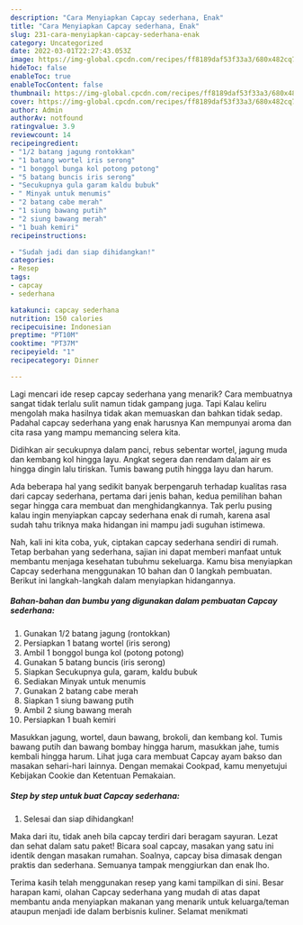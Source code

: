 ```yaml
---
description: "Cara Menyiapkan Capcay sederhana, Enak"
title: "Cara Menyiapkan Capcay sederhana, Enak"
slug: 231-cara-menyiapkan-capcay-sederhana-enak
category: Uncategorized
date: 2022-03-01T22:27:43.053Z
image: https://img-global.cpcdn.com/recipes/ff8189daf53f33a3/680x482cq70/capcay-sederhana-foto-resep-utama.jpg
hideToc: false
enableToc: true
enableTocContent: false
thumbnail: https://img-global.cpcdn.com/recipes/ff8189daf53f33a3/680x482cq70/capcay-sederhana-foto-resep-utama.jpg
cover: https://img-global.cpcdn.com/recipes/ff8189daf53f33a3/680x482cq70/capcay-sederhana-foto-resep-utama.jpg
author: Admin
authorAv: notfound
ratingvalue: 3.9
reviewcount: 14
recipeingredient:
- "1/2 batang jagung rontokkan"
- "1 batang wortel iris serong"
- "1 bonggol bunga kol potong potong"
- "5 batang buncis iris serong"
- "Secukupnya gula garam kaldu bubuk"
- " Minyak untuk menumis"
- "2 batang cabe merah"
- "1 siung bawang putih"
- "2 siung bawang merah"
- "1 buah kemiri"
recipeinstructions:

- "Sudah jadi dan siap dihidangkan!"
categories:
- Resep
tags:
- capcay
- sederhana

katakunci: capcay sederhana 
nutrition: 150 calories
recipecuisine: Indonesian
preptime: "PT10M"
cooktime: "PT37M"
recipeyield: "1"
recipecategory: Dinner

---
```



Lagi mencari ide resep capcay sederhana yang menarik? Cara membuatnya sangat tidak terlalu sulit namun tidak gampang juga. Tapi Kalau keliru mengolah maka hasilnya tidak akan memuaskan dan bahkan tidak sedap. Padahal capcay sederhana yang enak harusnya Kan mempunyai aroma dan cita rasa yang mampu memancing selera kita.


Didihkan air secukupnya dalam panci, rebus sebentar wortel, jagung muda dan kembang kol hingga layu. Angkat segera dan rendam dalam air es hingga dingin lalu tiriskan. Tumis bawang putih hingga layu dan harum.

Ada beberapa hal yang sedikit banyak berpengaruh terhadap kualitas rasa dari capcay sederhana, pertama dari jenis bahan, kedua pemilihan bahan segar hingga cara membuat dan menghidangkannya. Tak perlu pusing kalau ingin menyiapkan capcay sederhana enak di rumah, karena asal sudah tahu triknya maka hidangan ini mampu jadi suguhan istimewa.


Nah, kali ini kita coba, yuk, ciptakan capcay sederhana sendiri di rumah. Tetap berbahan yang sederhana, sajian ini dapat memberi manfaat untuk membantu menjaga kesehatan tubuhmu sekeluarga. Kamu bisa menyiapkan Capcay sederhana menggunakan 10 bahan dan 0 langkah pembuatan. Berikut ini langkah-langkah dalam menyiapkan hidangannya.

<!--inarticleads1-->

##### Bahan-bahan dan bumbu yang digunakan dalam pembuatan Capcay sederhana:

1. Gunakan 1/2 batang jagung (rontokkan)
1. Persiapkan 1 batang wortel (iris serong)
1. Ambil 1 bonggol bunga kol (potong potong)
1. Gunakan 5 batang buncis (iris serong)
1. Siapkan Secukupnya gula, garam, kaldu bubuk
1. Sediakan  Minyak untuk menumis
1. Gunakan 2 batang cabe merah
1. Siapkan 1 siung bawang putih
1. Ambil 2 siung bawang merah
1. Persiapkan 1 buah kemiri


Masukkan jagung, wortel, daun bawang, brokoli, dan kembang kol. Tumis bawang putih dan bawang bombay hingga harum, masukkan jahe, tumis kembali hingga harum. Lihat juga cara membuat Capcay ayam bakso dan masakan sehari-hari lainnya. Dengan memakai Cookpad, kamu menyetujui Kebijakan Cookie dan Ketentuan Pemakaian. 

<!--inarticleads2-->

##### Step by step untuk buat Capcay sederhana:


1. Selesai dan siap dihidangkan!

Maka dari itu, tidak aneh bila capcay terdiri dari beragam sayuran. Lezat dan sehat dalam satu paket! Bicara soal capcay, masakan yang satu ini identik dengan masakan rumahan. Soalnya, capcay bisa dimasak dengan praktis dan sederhana. Semuanya tampak menggiurkan dan enak lho. 

Terima kasih telah menggunakan resep yang kami tampilkan di sini. Besar harapan kami, olahan Capcay sederhana yang mudah di atas dapat membantu anda menyiapkan makanan yang menarik untuk keluarga/teman ataupun menjadi ide dalam berbisnis kuliner. Selamat menikmati
